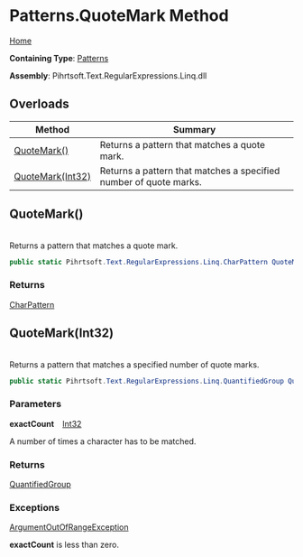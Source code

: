 # Patterns\.QuoteMark Method

[Home](../../../../../../README.md)

**Containing Type**: [Patterns](../README.md)

**Assembly**: Pihrtsoft\.Text\.RegularExpressions\.Linq\.dll

## Overloads

| Method | Summary |
| ------ | ------- |
| [QuoteMark()](#Pihrtsoft_Text_RegularExpressions_Linq_Patterns_QuoteMark) | Returns a pattern that matches a quote mark\. |
| [QuoteMark(Int32)](#Pihrtsoft_Text_RegularExpressions_Linq_Patterns_QuoteMark_System_Int32_) | Returns a pattern that matches a specified number of quote marks\. |

## QuoteMark\(\) <a name="Pihrtsoft_Text_RegularExpressions_Linq_Patterns_QuoteMark"></a>

\
Returns a pattern that matches a quote mark\.

```csharp
public static Pihrtsoft.Text.RegularExpressions.Linq.CharPattern QuoteMark()
```

### Returns

[CharPattern](../../CharPattern/README.md)

## QuoteMark\(Int32\) <a name="Pihrtsoft_Text_RegularExpressions_Linq_Patterns_QuoteMark_System_Int32_"></a>

\
Returns a pattern that matches a specified number of quote marks\.

```csharp
public static Pihrtsoft.Text.RegularExpressions.Linq.QuantifiedGroup QuoteMark(int exactCount)
```

### Parameters

**exactCount** &ensp; [Int32](https://docs.microsoft.com/en-us/dotnet/api/system.int32)

A number of times a character has to be matched\.

### Returns

[QuantifiedGroup](../../QuantifiedGroup/README.md)

### Exceptions

[ArgumentOutOfRangeException](https://docs.microsoft.com/en-us/dotnet/api/system.argumentoutofrangeexception)

**exactCount** is less than zero\.

